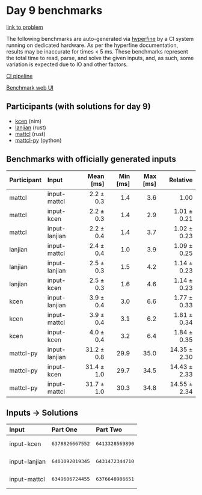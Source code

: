 # Day 9 benchmarks

[link to problem](https://adventofcode.com/2024/day/9)

The following benchmarks are auto-generated via
[hyperfine](https://github.com/sharkdp/hyperfine) by a CI system running on
dedicated hardware. As per the hyperfine documentation, results may be
inaccurate for times < 5 ms. These benchmarks represent the total time to read,
parse, and solve the given inputs, and, as such, some variation is expected due
to IO and other factors.

[CI pipeline](http://ci.papercode.net:8080/teams/main/pipelines/aoc2024)

[Benchmark web UI](https://aoc.ancalagon.black)


## Participants (with solutions for day 9)

- [kcen](https://github.com/kcen/aoc2024) (nim)
- [lanjian](https://github.com/lanjian/aoc-2024) (rust)
- [mattcl](https://github.com/mattcl/aoc2024) (rust)
- [mattcl-py](https://github.com/mattcl/aoc2024-py) (python)


## Benchmarks with officially generated inputs

| Participant | Input | Mean [ms] | Min [ms] | Max [ms] | Relative |
|:---|:---|---:|---:|---:|---:|
| mattcl | input-mattcl | 2.2 ± 0.3 | 1.4 | 3.6 | 1.00 |
| mattcl | input-kcen | 2.2 ± 0.3 | 1.4 | 2.9 | 1.01 ± 0.21 |
| mattcl | input-lanjian | 2.2 ± 0.4 | 1.4 | 3.7 | 1.02 ± 0.23 |
| lanjian | input-mattcl | 2.4 ± 0.4 | 1.0 | 3.9 | 1.09 ± 0.25 |
| lanjian | input-lanjian | 2.5 ± 0.3 | 1.5 | 4.2 | 1.14 ± 0.23 |
| lanjian | input-kcen | 2.5 ± 0.3 | 1.6 | 4.6 | 1.14 ± 0.23 |
| kcen | input-lanjian | 3.9 ± 0.4 | 3.0 | 6.6 | 1.77 ± 0.33 |
| kcen | input-mattcl | 3.9 ± 0.4 | 3.1 | 6.2 | 1.81 ± 0.34 |
| kcen | input-kcen | 4.0 ± 0.4 | 3.2 | 6.4 | 1.84 ± 0.35 |
| mattcl-py | input-lanjian | 31.2 ± 0.8 | 29.9 | 35.0 | 14.35 ± 2.30 |
| mattcl-py | input-kcen | 31.4 ± 1.0 | 29.7 | 34.5 | 14.43 ± 2.33 |
| mattcl-py | input-mattcl | 31.7 ± 1.0 | 30.3 | 34.8 | 14.55 ± 2.34 |


## Inputs -> Solutions

| Input | Part One | Part Two |
|:---|:---|:---|
|input-kcen|<pre>6378826667552</pre>|<pre>6413328569890</pre>|
|input-lanjian|<pre>6401092019345</pre>|<pre>6431472344710</pre>|
|input-mattcl|<pre>6349606724455</pre>|<pre>6376648986651</pre>|